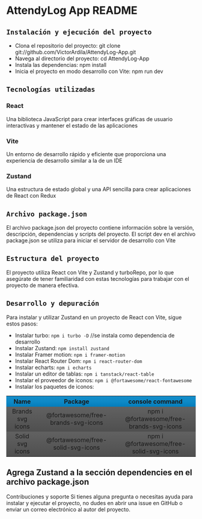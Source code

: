 # AttendyLog App README

## `Instalación y ejecución del proyecto`

- Clona el repositorio del proyecto: git clone git://github.com/VictorArdila/AttendyLog-App.git
- Navega al directorio del proyecto: cd AttendyLog-App
- Instala las dependencias: npm install
- Inicia el proyecto en modo desarrollo con Vite: npm run dev

## `Tecnologías utilizadas`

### **React**

Una biblioteca JavaScript para crear interfaces gráficas de usuario interactivas y mantener el estado de las aplicaciones

### **Vite**

Un entorno de desarrollo rápido y eficiente que proporciona una experiencia de desarrollo similar a la de un IDE

### **Zustand**

Una estructura de estado global y una API sencilla para crear aplicaciones de React con Redux

## `Archivo package.json`

El archivo package.json del proyecto contiene información sobre la versión, descripción, dependencias y scripts del proyecto. El script dev en el archivo package.json se utiliza para iniciar el servidor de desarrollo con Vite

## `Estructura del proyecto`

El proyecto utiliza React con Vite y Zustand y turboRepo, por lo que asegúrate de tener familiaridad con estas tecnologías para trabajar con el proyecto de manera efectiva.

## `Desarrollo y depuración`

Para instalar y utilizar Zustand en un proyecto de React con Vite, sigue estos pasos:

- Instalar turbo: `npm i turbo -D` //se instala como dependencia de desarrollo 
- Instalar Zustand: `npm install zustand`
- Instalar Framer motion: `npm i framer-motion`
- Instalar React Router Dom: `npm i react-router-dom`
- Instalar echarts: `npm i echarts`
- Instalar un editor de tablas: `npm i tanstack/react-table`
- Instalar el proveedor de iconos: `npm i @fortawesome/react-fontawesome`
- Instalar los paquetes de iconos:

<table style="text-align: center;">
  <tr style="background: linear-gradient(to bottom, #128cc9, #0f8ac7, #037dbb);">
    <th>Name</th>
    <th>Package</th>
    <th>console command</th>
  </tr>
  <tr style="background: linear-gradient(to bottom, #616161, #4f4f4f);">
    <td>Brands svg icons</td>
    <td>@fortawesome/free-brands-svg-icons</td>
    <td>npm i @fortawesome/free-brands-svg-icons</td>
  </tr>
  <tr style="background: linear-gradient(to bottom, #616161, #4f4f4f);">
    <td>Solid svg icons</td>
    <td>@fortawesome/free-solid-svg-icons</td>
    <td>npm i @fortawesome/free-solid-svg-icons</td>
  </tr>
</table>

## Agrega Zustand a la sección dependencies en el archivo package.json

Contribuciones y soporte
Si tienes alguna pregunta o necesitas ayuda para instalar y ejecutar el proyecto, no dudes en abrir una issue en GitHub o enviar un correo electrónico al autor del proyecto.
